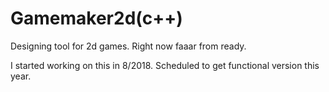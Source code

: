 # Gamemaker2d(c++)
Designing tool for 2d games. Right now faaar from ready.

I started working on this in 8/2018. Scheduled to get functional version this year.
